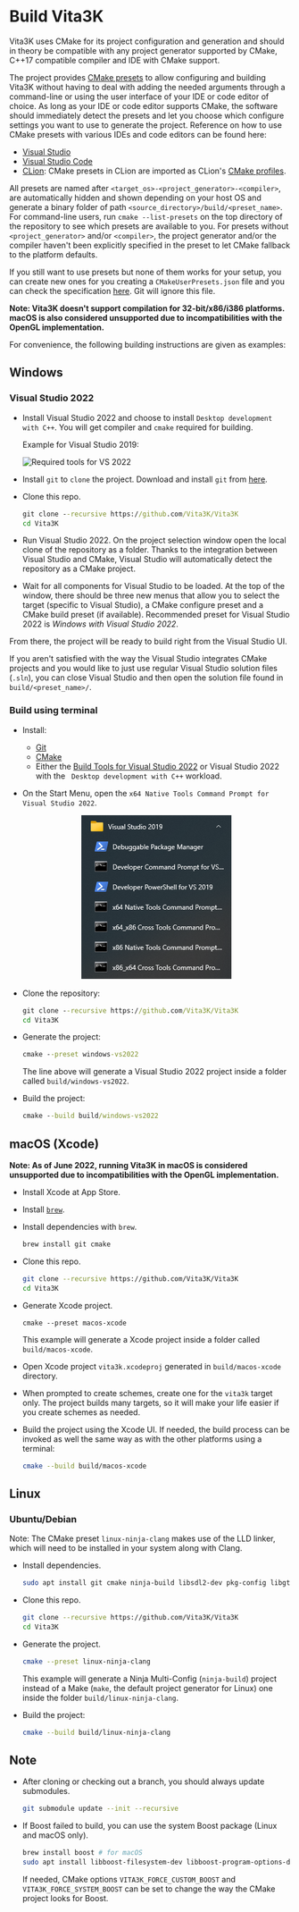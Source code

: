 # Build Vita3K

Vita3K uses CMake for its project configuration and generation and should in theory be compatible with any project generator supported by CMake, C++17 compatible compiler and IDE with CMake support. 

The project provides [CMake presets](https://cmake.org/cmake/help/latest/manual/cmake-presets.7.html) to allow configuring and building Vita3K without having to deal with adding the needed arguments through a command-line or using the user interface of your IDE or code editor of choice. As long as your IDE or code editor supports CMake, the software should immediately detect the presets and let you choose which configure settings you want to use to generate the project. Reference on how to use CMake presets with various IDEs and code editors can be found here:

- [Visual Studio](https://docs.microsoft.com/en-us/cpp/build/cmake-presets-vs)
- [Visual Studio Code](https://github.com/microsoft/vscode-cmake-tools/blob/main/docs/cmake-presets.md)
- [CLion](https://www.jetbrains.com/help/clion/cmake-presets.html): CMake presets in CLion are imported as CLion's [CMake profiles](https://www.jetbrains.com/help/clion/cmake-profile.html).

All presets are named after `<target_os>-<project_generator>-<compiler>`, are automatically hidden and shown depending on your host OS and generate a binary folder of path `<source_directory>/build/<preset_name>`. For command-line users, run `cmake --list-presets` on the top directory of the repository to see which presets are available to you. For presets without `<project_generator>` and/or `<compiler>`, the project generator and/or the compiler haven't been explicitly specified in the preset to let CMake fallback to the platform defaults.

If you still want to use presets but none of them works for your setup, you can create new ones for you creating a `CMakeUserPresets.json` file and you can check the specification [here](https://cmake.org/cmake/help/latest/manual/cmake-presets.7.html). Git will ignore this file.

**Note: Vita3K doesn't support compilation for 32-bit/x86/i386 platforms. macOS is also considered unsupported due to incompatibilities with the OpenGL implementation.**

For convenience, the following building instructions are given as examples:

## Windows

### Visual Studio 2022
- Install Visual Studio 2022 and choose to install `Desktop development with C++`. You will get compiler and `cmake` required for building.

  Example for Visual Studio 2019:

  ![Required tools for VS 2022](https://i.imgur.com/bkY15Oh.png)

- Install `git` to `clone` the project. Download and install `git` from [here](https://git-scm.com).

- Clone this repo.

  ```cmd
  git clone --recursive https://github.com/Vita3K/Vita3K
  cd Vita3K
  ```

- Run Visual Studio 2022. On the project selection window open the local clone of the repository as a folder. Thanks to the integration between Visual Studio and CMake, Visual Studio will automatically detect the repository as a CMake project.
- Wait for all components for Visual Studio to be loaded. At the top of the window, there should be three new menus that allow you to select the target (specific to Visual Studio), a CMake configure preset and a CMake build preset (if available). Recommended preset for Visual Studio 2022 is *Windows with Visual Studio 2022*.

From there, the project will be ready to build right from the Visual Studio UI.

If you aren't satisfied with the way the Visual Studio integrates CMake projects and you would like to just use regular Visual Studio solution files (`.sln`), you can close Visual Studio and then open the solution file found in `build/<preset_name>/`.


### Build using terminal
-  Install:
   -  [Git](https://git-scm.com)
   -  [CMake](https://cmake.org/download/)
   -  Either the [Build Tools for Visual Studio 2022](https://aka.ms/vs/17/release/vs_BuildTools.exe) or Visual Studio 2022 with the ` Desktop development with C++` workload.
- On the Start Menu, open the `x64 Native Tools Command Prompt for Visual Studio 2022`.
  <p align="center">
    <img src="./_building/vs-cmd-prompt.png">
  </p>

- Clone the repository:
  ```cmd
  git clone --recursive https://github.com/Vita3K/Vita3K
  cd Vita3K
  ```

- Generate the project:
  ```cmd
  cmake --preset windows-vs2022
  ```
  The line above will generate a Visual Studio 2022 project inside a folder called `build/windows-vs2022`.

- Build the project:
  ```cmd
  cmake --build build/windows-vs2022
  ```

## macOS (Xcode)

**Note: As of June 2022, running Vita3K in macOS is considered unsupported due to incompatibilities with the OpenGL implementation.**

- Install Xcode at App Store.

- Install [`brew`](https://brew.sh).

- Install dependencies with `brew`.

  ```sh
  brew install git cmake
  ```

- Clone this repo.

  ```sh
  git clone --recursive https://github.com/Vita3K/Vita3K
  cd Vita3K
  ```

- Generate Xcode project.

  ```
  cmake --preset macos-xcode
  ```
  This example will generate a Xcode project inside a folder called `build/macos-xcode`.

- Open Xcode project `vita3k.xcodeproj` generated in `build/macos-xcode` directory.

- When prompted to create schemes, create one for the `vita3k` target only. The project builds many targets, so it will make your life easier if you create schemes as needed.

- Build the project using the Xcode UI. If needed, the build process can be invoked as well the same way as with the other platforms using a terminal:
  ```sh
  cmake --build build/macos-xcode
  ```

## Linux

### Ubuntu/Debian

Note: The CMake preset `linux-ninja-clang` makes use of the LLD linker, which will need to be installed in your system along with Clang.

- Install dependencies.

  ```sh
  sudo apt install git cmake ninja-build libsdl2-dev pkg-config libgtk-3-dev clang lld xdg-desktop-portal
  ```

- Clone this repo.

  ```sh
  git clone --recursive https://github.com/Vita3K/Vita3K
  cd Vita3K
  ```

- Generate the project.

  ```sh
  cmake --preset linux-ninja-clang
  ```
  This example will generate a Ninja Multi-Config (`ninja-build`) project instead of a Make (`make`, the default project generator for Linux) one inside the folder `build/linux-ninja-clang`.

- Build the project:
  ```sh
  cmake --build build/linux-ninja-clang
  ```

## Note

- After cloning or checking out a branch, you should always update submodules.
  ```sh
  git submodule update --init --recursive
  ```

- If Boost failed to build, you can use the system Boost package (Linux and macOS only).

  ```sh
  brew install boost # for macOS
  sudo apt install libboost-filesystem-dev libboost-program-options-dev libboost-system-dev # for Ubuntu/Debian
  ```

  If needed, CMake options `VITA3K_FORCE_CUSTOM_BOOST` and `VITA3K_FORCE_SYSTEM_BOOST` can be set to change the way the CMake project looks for Boost.
